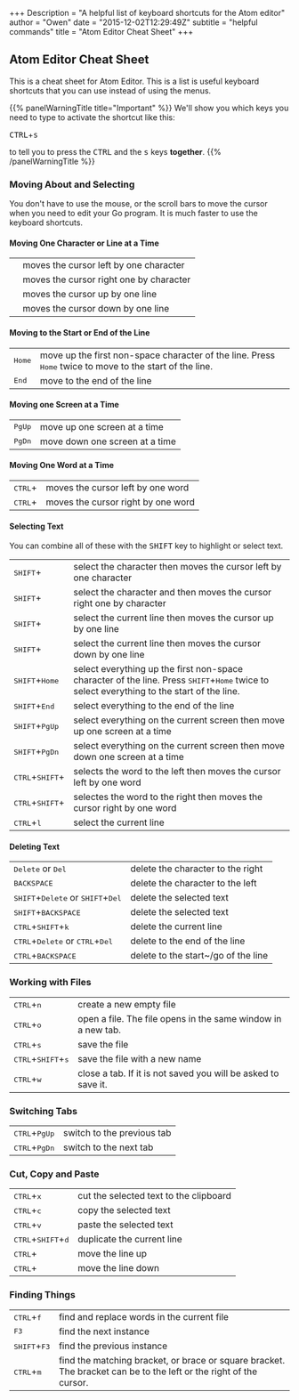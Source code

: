 +++
Description = "A helpful list of keyboard shortcuts for the Atom editor"
author = "Owen"
date = "2015-12-02T12:29:49Z"
subtitle = "helpful commands"
title = "Atom Editor Cheat Sheet"
+++
## Atom Editor Cheat Sheet
This is a cheat sheet for Atom Editor. This is a list is useful keyboard
shortcuts that you can use instead of using the menus.

{{% panelWarningTitle title="Important" %}}
We'll show you which keys you need to type to activate the shortcut like this:

<kbd>CTRL</kbd>+<kbd>s</kbd>

to tell you to press the <kbd>CTRL</kbd> and the <kbd>s</kbd> keys __together__.
{{% /panelWarningTitle %}}


### Moving About and Selecting
You don't have to use the mouse, or the scroll bars to move the cursor
when you need to edit your Go program. It is much faster to use the keyboard
shortcuts.

#### Moving One Character or Line at a Time
<div class="table-responsive">
<table class="table table-condensed table-striped table-bordered">
    <tr>
    <td><kbd><span class="glyphicon glyphicon-arrow-left" aria-hidden="true"></span></kbd></td>
    <td>moves the cursor left by one character</td>
    </tr>
    <tr>
    <td><kbd><span class="glyphicon glyphicon-arrow-right" aria-hidden="true"></span></kbd></td>
    <td>moves the cursor right one by character</td>
    </tr>
    <tr>
    <td><kbd><span class="glyphicon glyphicon-arrow-up" aria-hidden="true"></span></kbd></td>
    <td>moves the cursor up by one line</td>
    </tr>
    <tr>
    <td><kbd><span class="glyphicon glyphicon-arrow-down" aria-hidden="true"></span></kbd></td>
    <td>moves the cursor down by one line</td>
    </tr>
</table>
</div>


#### Moving to the Start or End of the Line
<div class="table-responsive">
<table class="table table-condensed table-striped table-bordered">
    <tr>
    <td><kbd>Home</kbd></td>
    <td>move up the first non-space character of the line. Press <kbd>Home</kbd> twice to move to the start of the line.</td>
    </tr>
    <tr>
    <td><kbd>End</kbd></td>
    <td>move to the end of the line</td>
    </tr>
</table>
</div>


#### Moving one Screen at a Time
<div class="table-responsive">
<table class="table table-condensed table-striped table-bordered">
    <tr>
    <td><kbd>PgUp</kbd></td>
    <td>move up one screen at a time</td>
    </tr>
    <tr>
    <td><kbd>PgDn</kbd></td>
    <td>move down one screen at a time</td>
    </tr>
</table>
</div>


#### Moving One Word at a Time
<div class="table-responsive">
<table class="table table-condensed table-striped table-bordered">
    <tr>
    <td><kbd>CTRL</kbd>+<kbd><span class="glyphicon glyphicon-arrow-left" aria-hidden="true"></span></kbd></td>
    <td>moves the cursor left by one word</td>
    </tr>
    <tr>
    <td><kbd>CTRL</kbd>+<kbd><span class="glyphicon glyphicon-arrow-right" aria-hidden="true"></span></kbd></td>
    <td>moves the cursor right by one word</td>
    </tr>
</table>
</div>


#### Selecting Text
You can combine all of these with the <kbd>SHIFT</kbd> key to highlight or select text.

<div class="table-responsive">
<table class="table table-condensed table-striped table-bordered">
    <tr>
    <td><kbd>SHIFT</kbd>+<kbd><span class="glyphicon glyphicon-arrow-left" aria-hidden="true"></span></kbd></td>
    <td>select the character then moves the cursor left by one character</td>
    </tr>
    <tr>
    <td><kbd>SHIFT</kbd>+<kbd><span class="glyphicon glyphicon-arrow-right" aria-hidden="true"></span></kbd></td>
    <td>select the character and then moves the cursor right one by character</td>
    </tr>
    <tr>
    <td><kbd>SHIFT</kbd>+<kbd><span class="glyphicon glyphicon-arrow-up" aria-hidden="true"></span></kbd></td>
    <td>select the current line then moves the cursor up by one line</td>
    </tr>
    <tr>
    <td><kbd>SHIFT</kbd>+<kbd><span class="glyphicon glyphicon-arrow-down" aria-hidden="true"></span></kbd></td>
    <td>select the current line then moves the cursor down by one line</td>
    </tr>
    <tr>
    <td><kbd>SHIFT</kbd>+<kbd>Home</kbd></td>
    <td>select everything up the first non-space character of the line. Press <kbd>SHIFT</kbd>+<kbd>Home</kbd> twice to select everything to the start of the line.</td>
    </tr>
    <tr>
    <td><kbd>SHIFT</kbd>+<kbd>End</kbd></td>
    <td>select everything to the end of the line</td>
    </tr>
    <tr>
    <td><kbd>SHIFT</kbd>+<kbd>PgUp</kbd></td>
    <td>select everything on the current screen then move up one screen at a time</td>
    </tr>
    <tr>
    <td><kbd>SHIFT</kbd>+<kbd>PgDn</kbd></td>
    <td>select everything on the current screen then move down one screen at a time</td>
    </tr>
    <tr>
    <td><kbd>CTRL</kbd>+<kbd>SHIFT</kbd>+<kbd><span class="glyphicon glyphicon-arrow-left" aria-hidden="true"></span></kbd></td>
    <td>selects the word to the left then moves the cursor left by one word</td>
    </tr>
    <tr>
    <td><kbd>CTRL</kbd>+<kbd>SHIFT</kbd>+<kbd><span class="glyphicon glyphicon-arrow-right" aria-hidden="true"></span></kbd></td>
    <td>selectes the word to the right then moves the cursor right by one word</td>
    </tr>
    <tr>
    <td><kbd>CTRL</kbd>+<kbd>l</kbd></td>
    <td>select the current line</td>
    </tr>
</table>
</div>


#### Deleting Text
<div class="table-responsive">
<table class="table table-condensed table-striped table-bordered">
    <tr>
    <td><kbd>Delete</kbd> or <kbd>Del</kbd></td>
    <td>delete the character to the right</td>
    </tr>
    <tr>
    <td><kbd>BACKSPACE</kbd></td>
    <td>delete the character to the left</td>
    </tr>
    <tr>
    <td><kbd>SHIFT</kbd>+<kbd>Delete</kbd> or <kbd>SHIFT</kbd>+<kbd>Del</kbd></td>
    <td>delete the selected text</td>
    </tr>
    <tr>
    <td><kbd>SHIFT</kbd>+<kbd>BACKSPACE</kbd></td>
    <td>delete the selected text</td>
    </tr>
    <tr>
    <td><kbd>CTRL</kbd>+<kbd>SHIFT</kbd>+<kbd>k</kbd></td>
    <td>delete the current line</td>
    </tr>
    <tr>
    <td><kbd>CTRL</kbd>+<kbd>Delete</kbd> or <kbd>CTRL</kbd>+<kbd>Del</kbd></td>
    <td>delete to the end of the line</td>
    </tr>
    <tr>
    <td><kbd>CTRL</kbd>+<kbd>BACKSPACE</kbd></td>
    <td>delete to the start~/go of the line</td>
    </tr>
</table>
</div>


### Working with Files
<div class="table-responsive">
<table class="table table-condensed table-striped table-bordered">
    <tr>
    <td><kbd>CTRL</kbd>+<kbd>n</kbd></td>
    <td>create a new empty file</td>
    </tr>
    <td><kbd>CTRL</kbd>+<kbd>o</kbd></td>
    <td>open a file. The file opens in the same window in a new tab.</td>
    </tr>
    <td><kbd>CTRL</kbd>+<kbd>s</kbd></td>
    <td>save the file</td>
    </tr>
    <td><kbd>CTRL</kbd>+<kbd>SHIFT</kbd>+<kbd>s</kbd></td>
    <td>save the file with a new name</td>
    </tr>
    <tr>
    <td><kbd>CTRL</kbd>+<kbd>w</kbd></td>
    <td>close a tab. If it is not saved you will be asked to save it.</td>
    </tr>
</table>
</div>


### Switching Tabs
<div class="table-responsive">
<table class="table table-condensed table-striped table-bordered">
    <tr>
    <td><kbd>CTRL</kbd>+<kbd>PgUp</kbd></td>
    <td>switch to the previous tab</td>
    </tr>
    <tr>
    <td><kbd>CTRL</kbd>+<kbd>PgDn</kbd></td>
    <td>switch to the next tab</td>
    </tr>
</table>
</div>


### Cut, Copy and Paste
<div class="table-responsive">
<table class="table table-condensed table-striped table-bordered">
    <tr>
    <td><kbd>CTRL</kbd>+<kbd>x</kbd></td>
    <td>cut the selected text to the clipboard</td>
    </tr>
    <tr>
    <td><kbd>CTRL</kbd>+<kbd>c</kbd></td>
    <td>copy the selected text</td>
    </tr>
    <tr>
    <td><kbd>CTRL</kbd>+<kbd>v</kbd></td>
    <td>paste the selected text</td>
    </tr>
    <tr>
    <td><kbd>CTRL</kbd>+<kbd>SHIFT</kbd>+<kbd>d</kbd></td>
    <td>duplicate the current line</td>
    </tr>
    <tr>
    <td><kbd>CTRL</kbd>+<kbd><span class="glyphicon glyphicon-arrow-up" aria-hidden="true"></span></kbd></td>
    <td>move the line up</td>
    </tr>
    <tr>
    <td><kbd>CTRL</kbd>+<kbd><span class="glyphicon glyphicon-arrow-down" aria-hidden="true"></span></kbd></td>
    <td>move the line down</td>
    </tr>    
</table>
</div>

### Finding Things
<div class="table-responsive">
<table class="table table-condensed table-striped table-bordered">
    <tr>
    <td><kbd>CTRL</kbd>+<kbd>f</kbd></td>
    <td>find and replace words in the current file</td>
    </tr>
    <tr>
    <td><kbd>F3</kbd></td>
    <td>find the next instance</td>
    </tr>
    <tr>
    <td><kbd>SHIFT</kbd>+<kbd>F3</kbd></td>
    <td>find the previous instance</td>
    </tr>
    <tr>
    <td><kbd>CTRL</kbd>+<kbd>m</kbd></td>
    <td>find the matching bracket, or brace or square bracket. The bracket
    can be to the left or the right of the cursor.</td>
    </tr>
</table>
</div>
